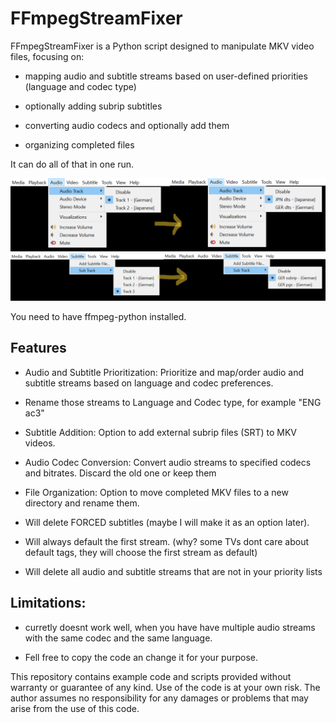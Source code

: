 # FFmpegStreamFixer

FFmpegStreamFixer is a Python script designed to manipulate MKV video files, focusing on:


- mapping audio and subtitle streams based on user-defined priorities (language and codec type)

- optionally adding subrip subtitles 

- converting audio codecs and optionally add them

- organizing completed files



It can do all of that in one run.


![Example - Audio streams got renamed and resorted](example_audio_streams.png)
![Example - Subtitle streams got renamed and resorted, SRT was added and Forced Subs got deleted](example_subtitle_streams.png)

You need to have ffmpeg-python installed.

## Features

- Audio and Subtitle Prioritization: Prioritize and map/order audio and subtitle streams based on language and codec preferences.

- Rename those streams to Language and Codec type, for example "ENG ac3"

- Subtitle Addition: Option to add external subrip files (SRT) to MKV videos.

- Audio Codec Conversion: Convert audio streams to specified codecs and bitrates. Discard the old one or keep them

- File Organization: Option to move completed MKV files to a new directory and rename them.


  
- Will delete FORCED subtitles (maybe I will make it as an option later).

- Will always default the first stream. (why? some TVs dont care about default tags, they will choose the first stream as default)

- Will delete all audio and subtitle streams that are not in your priority lists


## Limitations:

- curretly doesnt work well, when you have have multiple audio streams with the same codec and the same language.
  
- Fell free to copy the code an change it for your purpose. 












This repository contains example code and scripts provided without warranty or guarantee of any kind. Use of the code is at your own risk. The author assumes no responsibility for any damages or problems that may arise from the use of this code.

